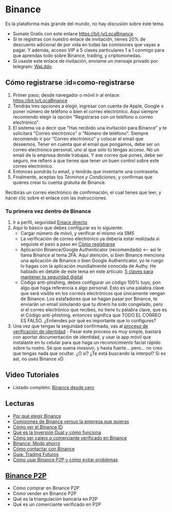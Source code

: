 # Binance

Es la plataforma más grande del mundo, no hay discusión sobre éste tema.

- Sumate Gratis con este enlace https://bit.ly/LocaBinance
- Si te registras con nuestro enlace de invitación, tienes 20% de descuento adicional de por vida en todas las comisiones que vayas a pagar. Y además, acceso VIP a 5 clases particulares 1 a 1 conmigo para que aprendas todo sobre Binance, trading, y criptomonedas.
- Si usaste este enlace de invitación, enviame un mensaje privado por telegram: [WaLddo](https://t.me/waLddo)

## Cómo registrarse :id=como-registrarse

1. Primer paso; desde navegador o móvil ir al enlace: https://bit.ly/LocaBinance
2. Tendrás tres opciones a elegir, ingresar con cuenta de Apple, Google o poner número de teléfono o bien el correo electrónico. Aquí siempre recomiendo elegir la opción "Registrarse con un teléfono o correo electrónico".
3. El sistema va a decir que "Has recibido una invitación para Binance" y te solicitará "Correo electrónico" o "Número de teléfono". Siempre recomiendo ir por "Correo electrónico" y colocar el email que deseemos. Tener en cuenta que el email que pongamos, debe ser un correo electrónico personal, uno al que solo tú tengas acceso. No un email de la empresa donde trabajas. Y ese correo que pones, debe ser seguro, me refiero a que tienes que tener un buen control sobre este correo electrónico.
4. Entonces pondrás tu email, y tendrás que inventarte una contraseña. 
5. Finalmente, aceptas los *Términos y Condiciones*, y confirmas que quieres crear tu cuenta gratuita de Binance.

Recibirás un correo electrónico de confirmación, el cual tienes que leer, y hacer clic sobre el enlace con las instrucciones.

### Tu primera vez dentro de Binance

1. Ir a perfil, seguridad [Enlace directo](https://www.binance.com/es/my/security?ref=BRR737TH)
2. Aquí lo básico que debes configurar es lo siguiente:
   - Cargar número de móvil, y verificar el mismo vía SMS
   - La verificación de correo electrónico ya debería estar realizada si seguiste el paso a paso en [Cómo registrarse](#como-registrarse)
   - Aplicación Binance/Google Authenticator (recomendada) <-- así le llama Binance al tema 2FA. Aquí atención, si bien Binance menciona una aplicación de Binance o bien Google Authenticator, yo te ruego lo hagas con la aplicación mundialmente conocida de Authy. He hablado en detalle de este tema en este artículo: [5 claves para mantener tu seguridad digital](https://www.locademiadigital.com/2021/06/5-claves-seguridad-digital.html)
   - Código anti-phishing, debes configurar un código 100% tuyo, pon algo que haga referencia a algo personal. Esto es una palabra clave que será visible en los correos electrónicos que únicamente vengan de Binance. Los estafadores que se hagan pasar por Binance, te enviarán un email simulando que tu dinero ha sido congelado, pero si el correo electrónico que recibes, no tiene tu palabra clave, que es el Código anti-phishing, entonces significa que TODO EL CORREO ES FALSO. ¿Entiendes por qué es importante que lo configures?
3. Una vez que tengas la seguridad confirmada, vas al [proceso de verificación de identidad](https://www.binance.com/es/my/settings/profile?ref=BRR737TH) - Pasar este proceso es muy simple, bastará con aportar documentación de identidad, y usar la app móvil que instalaste en tu celular para que haga un reconocimiento facial rápido sobre tu rostro. Sé que suena invasivo, y hasta fuerte... pero... no creo que tengas nada que ocultar. ¿O sí? ¿Te está buscando la interpol? Si es así, no uses Binance xD 


## Video Tutoriales

- Listado completo: [Binance desde cero](https://www.youtube.com/playlist?list=PLzQ2nY1vA4kKaDeQHxoTaW9RDZh4n4UVk)

## Lecturas

- [Por qué elegir Binance](https://www.locademiacripto.com/p/binance.html)
- [Comisiones de Binance versus la empresa que quieras](https://www.locademiadigital.com/2022/05/comisiones-binance-vs-competencia.html)
- [Cómo ver el Binance ID](https://www.locademiadigital.com/2022/01/como-visualizar-binance-id.html)
- [Qué es la Inversión Dual y cómo funciona](https://www.locademiadigital.com/2022/01/que-es-inversion-dual-como-funciona.html)
- [Cómo ser cajero o comerciante verificado en Binance](https://www.locademiacripto.com/2022/11/insignia-especial-en-binance-p2p.html)
- [Binance: Modo ahorro](https://www.locademiacripto.com/2022/08/guia-binance-savings.html)
- [Cómo contactar con Binance](https://www.locademiacripto.com/2022/08/como-contactar-soporte-binance.html)
- [Guía: Trading Futuros](https://www.locademiacripto.com/p/binance-futuros.html)
- [Cómo usar Binance P2P y cómo evitar problemas](https://www.locademiacripto.com/p/binance-p2p.html)

## [Binance P2P](../binance/binance-p2p.md)

- Cómo comprar en Binance P2P
- Cómo vender en Binance P2P
- Qué es la triangulación bancaria en P2P
- Qué es un comerciante verificado en P2P
